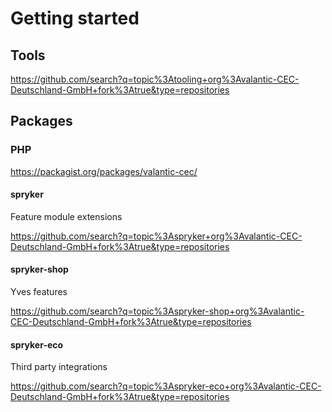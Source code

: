 # Getting started

## Tools
https://github.com/search?q=topic%3Atooling+org%3Avalantic-CEC-Deutschland-GmbH+fork%3Atrue&type=repositories

## Packages

### PHP
https://packagist.org/packages/valantic-cec/


#### spryker
Feature module extensions

https://github.com/search?q=topic%3Aspryker+org%3Avalantic-CEC-Deutschland-GmbH+fork%3Atrue&type=repositories

#### spryker-shop
Yves features

https://github.com/search?q=topic%3Aspryker-shop+org%3Avalantic-CEC-Deutschland-GmbH+fork%3Atrue&type=repositories

#### spryker-eco
Third party integrations

https://github.com/search?q=topic%3Aspryker-eco+org%3Avalantic-CEC-Deutschland-GmbH+fork%3Atrue&type=repositories
